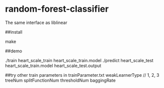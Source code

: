 # random-forest-classifier

The same interface as liblinear

##install

make

##demo

./train heart_scale_train heart_scale_train.model
./predict heart_scale_test heart_scale_train.model heart_scale_test.output

##try other train parameters in trainParameter.txt
weakLearnerType // 1, 2, 3
treeNum
splitFunctionNum
thresholdNum
baggingRate
